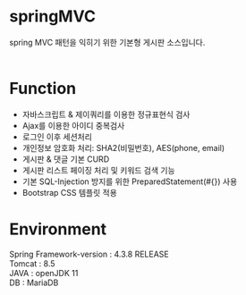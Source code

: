 # springMVC
spring MVC 패턴을 익히기 위한 기본형 게시판 소스입니다.
<br><br>


# Function
- 자바스크립트 & 제이쿼리를 이용한 정규표현식 검사
- Ajax를 이용한 아이디 중복검사
- 로그인 이후 세션처리
- 개인정보 암호화 처리: SHA2(비밀번호), AES(phone, email)
- 게시판 & 댓글 기본 CURD
- 게시판 리스트 페이징 처리 및 키워드 검색 기능
- 기본 SQL-Injection 방지를 위한 PreparedStatement(#{}) 사용
- Bootstrap CSS 템플릿 적용

# Environment
Spring Framework-version : 4.3.8 RELEASE <br>
Tomcat : 8.5 <br>
JAVA : openJDK 11 <br>
DB : MariaDB <br>
